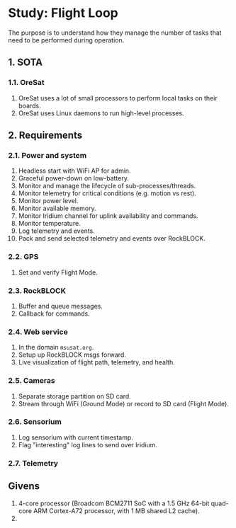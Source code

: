 # Study: Flight Loop

The purpose is to understand how they manage the number of tasks that need to be performed during operation. 

## 1. SOTA

### 1.1. OreSat

1. OreSat uses a lot of small processors to perform local tasks on their boards.
2. OreSat uses Linux daemons to run high-level processes.

## 2. Requirements

### 2.1. Power and system

1. Headless start with WiFi AP for admin.
2. Graceful power-down on low-battery.
3. Monitor and manage the lifecycle of sub-processes/threads.
4. Monitor telemetry for critical conditions (e.g. motion vs rest).
5. Monitor power level.
6. Monitor available memory.
7. Monitor Iridium channel for uplink availability and commands.
8. Monitor temperature.
9. Log telemetry and events.
10. Pack and send selected telemetry and events over RockBLOCK.

### 2.2. GPS

1. Set and verify Flight Mode.

### 2.3. RockBLOCK

1. Buffer and queue messages.
2. Callback for commands.

### 2.4. Web service

1. In the domain `msusat.org`.
2. Setup up RockBLOCK msgs forward.
3. Live visualization of flight path, telemetry, and health.

### 2.5. Cameras

1. Separate storage partition on SD card.
2. Stream through WiFi (Ground Mode) or record to SD card (Flight Mode).

### 2.6. Sensorium

1. Log sensorium with current timestamp.
2. Flag "interesting" log lines to send over Iridium.

### 2.7. Telemetry

## Givens

1. 4-core processor (Broadcom BCM2711 SoC with a 1.5 GHz 64-bit quad-core ARM Cortex-A72 processor, with 1 MB shared L2 cache).
2.  

